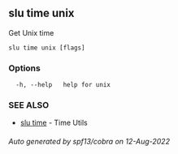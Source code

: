 ## slu time unix

Get Unix time

```
slu time unix [flags]
```

### Options

```
  -h, --help   help for unix
```

### SEE ALSO

* [slu time](slu_time.md)	 - Time Utils

###### Auto generated by spf13/cobra on 12-Aug-2022
